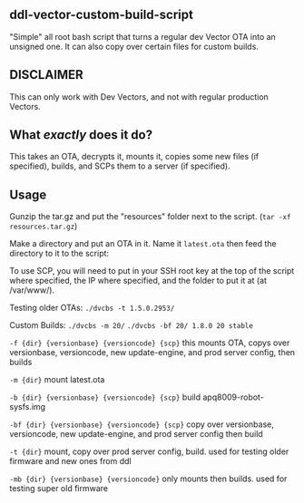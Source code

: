 ## ddl-vector-custom-build-script
"Simple" all root bash script that turns a regular dev Vector OTA into an unsigned one. It can also copy over certain files for custom builds.

## **DISCLAIMER**

This can only work with Dev Vectors, and not with regular production Vectors.

## What *exactly* does it do?

This takes an OTA, decrypts it, mounts it, copies some new files (if specified), builds, and SCPs them to a server (if specified).

## Usage

Gunzip the tar.gz and put the "resources" folder next to the script. (`tar -xf resources.tar.gz`)

Make a directory and put an OTA in it. Name it `latest.ota` then feed the directory to it to the script:

To use SCP, you will need to put in your SSH root key at the top of the script where specified, the IP where specified, and the folder to put it at (at /var/www/<folder>).

Testing older OTAs:
`./dvcbs -t 1.5.0.2953/`

Custom Builds:
`./dvcbs -m 20/`
`./dvcbs -bf 20/ 1.8.0 20 stable`

`-f {dir} {versionbase} {versioncode} {scp}`  this mounts OTA, copys over versionbase, versioncode, new update-engine, and prod server config, then builds

`-m {dir}`   mount latest.ota

`-b {dir} {versionbase} {versioncode} {scp}`   build apq8009-robot-sysfs.img

`-bf {dir} {versionbase} {versioncode} {scp}`  copy over versionbase, versioncode, new update-engine, and prod server config then build

`-t {dir}`   mount, copy over prod server config, build. used for testing older firmware and new ones from ddl

`-mb {dir} {versionbase} {versioncode}`   only mounts then builds. used for testing super old firmware


